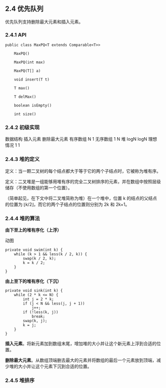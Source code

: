 ## 2.4 优先队列

优先队列支持删除最大元素和插入元素。

### 2.4.1 API

```
public class MaxPQ<T extends Comparable<T>>

    MaxPQ()
    
    MaxPQ(int max)
    
    MaxPQ(T[] a)
    
    void insert(T t)
    
    T max()
    
    T delMax()
    
    boolean isEmpty()
    
    int size()
```

### 2.4.2 初级实现

数据结构    插入元素    删除最大元素
有序数组    N           1
无序数组    1           N
堆          logN        logN
理想情况    1           1

### 2.4.3 堆的定义

定义：当一颗二叉树的每个结点都大于等于它的两个子结点时，它被称为堆有序。

定义：二叉堆是一组能够用堆有序的完全二叉树排序的元素，并在数组中按照层级储存（不使用数组的第一个位置）。

（简单起见，在下文中将二叉堆简称为堆）在一个堆中，位置 k 的结点的父结点的位置为 ⌊k/2⌋，而它的两个子结点的位置则分别为 2k 和 2k+1。

### 2.4.4 堆的算法

**由下至上的堆有序化（上浮）**

动图

```
private void swim(int k) {
    while (k > 1 && less(k / 2, k)) {
        swap(k / 2, k);
        k = k / 2;
    }
}
```

**由上至下的堆有序化（下沉）**

```
private void sink(int k) {
    while (2 * k <= N) {
        int j = 2 * k;
        if (j < N && less(j, j + 1))
            j++;
        if (!less(k, j))
            break;
        swap(k, j);
        k = j;
    }
}
```

**插入元素**。将新元素加到数组末尾，增加堆的大小并让这个新元素上浮到合适的位置。

**删除最大元素**。从数组顶端删去最大的元素并将数组的最后一个元素放到顶端，减少堆的大小并让这个元素下沉到合适的位置。


### 2.4.5 堆排序










